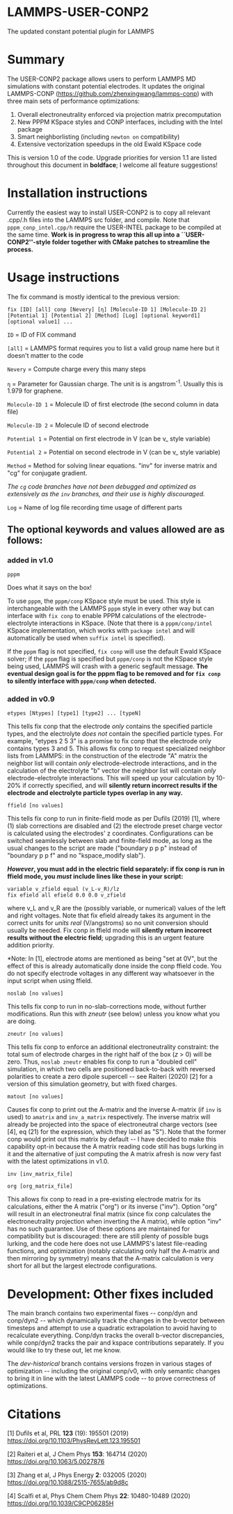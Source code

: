 # LAMMPS-USER-CONP2
The updated constant potential plugin for LAMMPS

# Summary

The USER-CONP2 package allows users to perform LAMMPS MD simulations with constant potential electrodes. It updates the original LAMMPS-CONP (https://github.com/zhenxingwang/lammps-conp) with three main sets of performance optimizations:

1. Overall electroneutrality enforced via projection matrix precomputation
2. New PPPM KSpace styles and CONP interfaces, including with the Intel package
3. Smart neighborlisting (including `newton on` compatibility)
4. Extensive vectorization speedups in the old Ewald KSpace code

This is version 1.0 of the code. Upgrade priorities for version 1.1 are listed throughout this document in **boldface**; I welcome all feature suggestions!

# Installation instructions

Currently the easiest way to install USER-CONP2 is to copy all relevant .cpp/.h files into the LAMMPS src folder, and compile. Note that ``pppm_conp_intel.cpp/h`` require the USER-INTEL package to be compiled at the same time. **Work is in progress to wrap this all up into a ``USER-CONP2''-style folder together with CMake patches to streamline the process.**

# Usage instructions

The fix command is mostly identical to the previous version:

```
fix [ID] [all] conp [Nevery] [η] [Molecule-ID 1] [Molecule-ID 2] [Potential 1] [Potential 2] [Method] [Log] [optional keyword1] [optional value1] ...
```

`ID` = ID of FIX command

`[all]` = LAMMPS format requires you to list a valid group name here but it doesn't matter to the code

`Nevery` = Compute charge every this many steps

`η` = Parameter for Gaussian charge. The unit is is angstrom<sup>-1</sup>. Usually this is 1.979 for graphene.

`Molecule-ID 1` = Molecule ID of first electrode (the second column in data file)

`Molecule-ID 2` = Molecule ID of second electrode

`Potential 1` = Potential on first electrode in V (can be v_ style variable)

`Potential 2` = Potential on second electrode in V (can be v_ style variable)

`Method` = Method for solving linear equations. "inv" for inverse matrix and "cg" for conjugate gradient.

*The `cg` code branches have not been debugged and optimized as extensively as the `inv` branches, and their use is highly discouraged.*

`Log` = Name of log file recording time usage of different parts

## The optional keywords and values allowed are as follows:

### added in v1.0

`pppm`

Does what it says on the box!

To use `pppm`, the `pppm/conp` KSpace style must be used. This style is interchangeable with the LAMMPS `pppm` style in every other way but can interface with `fix conp` to enable PPPM calculations of the electrode-electrolyte interactions in KSpace. (Note that there is a `pppm/conp/intel` KSpace implementation, which works with `package intel` and will automatically be used when `suffix intel` is specified).

If the `pppm` flag is not specified, `fix conp` will use the default Ewald KSpace solver; if the `pppm` flag is specified but `pppm/conp` is not the KSpace style being used, LAMMPS will crash with a generic segfault message. **The eventual design goal is for the pppm flag to be removed and for `fix conp` to silently interface with `pppm/conp` when detected.**

### added in v0.9

`etypes [Ntypes] [type1] [type2] ... [typeN]`

This tells fix conp that the electrode _only_ contains the specified particle types, and the electrolyte _does not_ contain the specified particle types. For example, "etypes 2 5 3" is a promise to fix conp that the electrode only contains types 3 and 5. This allows fix conp to request specialized neighbor lists from LAMMPS: in the construction of the electrode "A" matrix the neighbor list will contain _only_ electrode-electrode interactions, and in the calculation of the electrolyte "b" vector the neighbor list will contain _only_ electrode-electrolyte interactions. This will speed up your calculation by 10-20% if correctly specified, and will **silently return incorrect results if the electrode and electrolyte particle types overlap in any way.**

`ffield [no values]`

This tells fix conp to run in finite-field mode as per Dufils (2019) [1], where (1) slab corrections are disabled and (2) the electrode preset charge vector is calculated using the electrodes' z coordinates. Configurations can be switched seamlessly between slab and finite-field mode, as long as the usual changes to the script are made ("boundary p p p" instead of "boundary p p f" and no "kspace_modify slab").

**_However_, you must add in the electric field separately: if fix conp is run in ffield mode, you _must_ include lines like these in your script:**

```
variable v_zfield equal (v_L-v_R)/lz
fix efield all efield 0.0 0.0 v_zfield
```

where v_L and v_R are the (possibly variable, or numerical) values of the left and right voltages. Note that fix efield already takes its argument in the correct units for _units real_ (V/angstroms) so no unit conversion should usually be needed. Fix conp in ffield mode will **silently return incorrect results without the electric field**; upgrading this is an urgent feature addition priority.

*Note: In [1], electrode atoms are mentioned as being "set at 0V", but the effect of this is already automatically done inside the conp ffield code. You do not specify electrode voltages in any different way whatsoever in the input script when using ffield.

`noslab [no values]`

This tells fix conp to run in no-slab-corrections mode, without further modifications. Run this with _zneutr_ (see below) unless you know what you are doing.

`zneutr [no values]`

This tells fix conp to enforce an additional electroneutrality constraint: the total sum of electrode charges in the right half of the box (_z_ > 0) will be zero. Thus, `noslab zneutr` enables fix conp to run a "doubled cell" simulation, in which two cells are positioned back-to-back with reversed polarities to create a zero dipole supercell -- see Raiteri (2020) [2] for a version of this simulation geometry, but with fixed charges.

`matout [no values]`

Causes fix conp to print out the A-matrix and the inverse A-matrix (if `inv` is used) to `amatrix` and `inv_a_matrix` respectively. The inverse matrix will already be projected into the space of electroneutral charge vectors (see [4], eq (21) for the expression, which they label as "S"). Note that the former conp would print out this matrix by default -- I have decided to make this capability opt-in because the A matrix reading code still has bugs lurking in it and the alternative of just computing the A matrix afresh is now very fast with the latest optimizations in v1.0.

`inv [inv_matrix_file]`

`org [org_matrix_file]`

This allows fix conp to read in a pre-existing electrode matrix for its calculations, either the A matrix ("org") or its inverse ("inv"). Option "org" will result in an electroneutral final matrix (since fix conp calculates the electroneutrality projection when inverting the A matrix), while option "inv" has no such guarantee. Use of these options are maintained for compatibility but is discouraged: there are still plenty of possible bugs lurking, and the code here does not use LAMMPS's latest file-reading functions, and optimization (notably calculating only half the A-matrix and then mirroring by symmetry) means that the A-matrix calculation is very short for all but the largest electrode configurations.

# Development: Other fixes included

The main branch contains two experimental fixes -- conp/dyn and conp/dyn2 -- which dynamically track the changes in the b-vector between timesteps and attempt to use a quadratic extrapolation to avoid having to recalculate everything. Conp/dyn tracks the overall b-vector discrepancies, while conp/dyn2 tracks the pair and kspace contributions separately. If you would like to try these out, let me know.

The _dev-historical_ branch contains versions frozen in various stages of optimization -- including the original conp/v0, with only semantic changes to bring it in line with the latest LAMMPS code -- to prove correctness of optimizations.

# Citations
    
[1] Dufils et al, PRL **123** (19): 195501 (2019)
https://doi.org/10.1103/PhysRevLett.123.195501

[2] Raiteri et al, J Chem Phys **153**: 164714 (2020)
https://doi.org/10.1063/5.0027876

[3] Zhang et al, J Phys Energy **2**: 032005 (2020)
https://doi.org/10.1088/2515-7655/ab9d8c

[4] Scalfi et al, Phys Chem Chem Phys **22**: 10480-10489 (2020)
https://doi.org/10.1039/C9CP06285H
